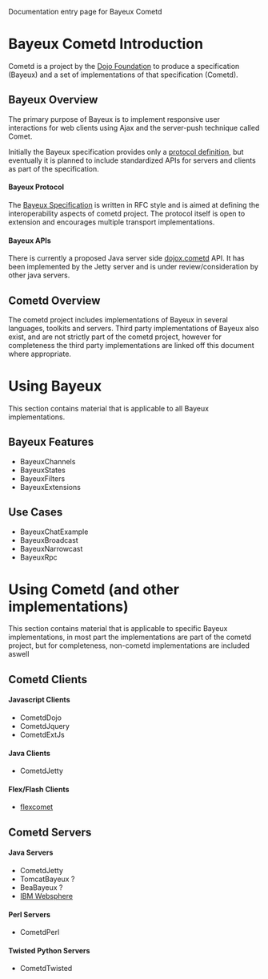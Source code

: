 Documentation entry page for Bayeux Cometd

# Bayeux Cometd Introduction #

Cometd is a project by the [Dojo Foundation](http://dojotoolkit.org/foundation) to produce a specification (Bayeux) and a set of implementations of that specification (Cometd).


## Bayeux Overview ##

The primary purpose of Bayeux is to implement responsive user interactions for
web clients using Ajax and the server-push technique called Comet.

Initially the Bayeux specification provides only a [protocol definition](http://svn.xantus.org/shortbus/trunk/bayeux/bayeux.html), but eventually it is planned to include standardized APIs for servers and clients as part of the specification.

#### Bayeux Protocol ####

The [Bayeux Specification](http://svn.xantus.org/shortbus/trunk/bayeux/bayeux.html) is written in RFC style and is aimed at defining the interoperability aspects of cometd project. The protocol itself is open to extension and encourages multiple transport implementations.

#### Bayeux APIs ####

There is currently a proposed Java server side [dojox.cometd](https://svn.codehaus.org/jetty-contrib/jetty/trunk/contrib/cometd/api) API.  It has been implemented by the Jetty server and is under review/consideration by other java servers.



## Cometd Overview ##

The cometd project includes implementations of Bayeux in several languages, toolkits and servers. Third party implementations of Bayeux also exist, and are not strictly part of the cometd project, however for completeness the third party implementations are linked off this document where appropriate.



# Using Bayeux #

This section contains material that is applicable to all Bayeux implementations.

## Bayeux Features ##
  * BayeuxChannels
  * BayeuxStates
  * BayeuxFilters
  * BayeuxExtensions

## Use Cases ##
  * BayeuxChatExample
  * BayeuxBroadcast
  * BayeuxNarrowcast
  * BayeuxRpc


# Using Cometd (and other implementations) #

This section contains material that is applicable to specific Bayeux implementations,
in most part the implementations are part of the cometd project, but for completeness, non-cometd implementations are included aswell


## Cometd Clients ##

#### Javascript Clients ####
  * CometdDojo
  * CometdJquery
  * CometdExtJs

#### Java Clients ####
  * CometdJetty

#### Flex/Flash Clients ####
  * [flexcomet](http://code.google.com/p/flexcomet/)

## Cometd Servers ##

#### Java Servers ####
  * CometdJetty
  * TomcatBayeux ?
  * BeaBayeux ?
  * [IBM Websphere](http://www-1.ibm.com/support/docview.wss?uid=isg1PK57246)

#### Perl Servers ####
  * CometdPerl

#### Twisted Python Servers ####
  * CometdTwisted

